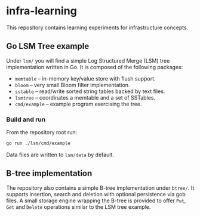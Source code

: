 # infra-learning

This repository contains learning experiments for infrastructure concepts.

## Go LSM Tree example

Under `lsm/` you will find a simple Log Structured Merge (LSM) tree
implementation written in Go. It is composed of the following packages:

* `memtable` – in-memory key/value store with flush support.
* `bloom` – very small Bloom filter implementation.
* `sstable` – read/write sorted string tables backed by text files.
* `lsmtree` – coordinates a memtable and a set of SSTables.
* `cmd/example` – example program exercising the tree.

### Build and run

From the repository root run:

```bash
go run ./lsm/cmd/example
```

Data files are written to `lsm/data` by default.

## B-tree implementation

The repository also contains a simple B-tree implementation under
`btree/`. It supports insertion, search and deletion with optional
persistence via gob files. A small storage engine wrapping the B-tree is
provided to offer `Put`, `Get` and `Delete` operations similar to the
LSM tree example.

